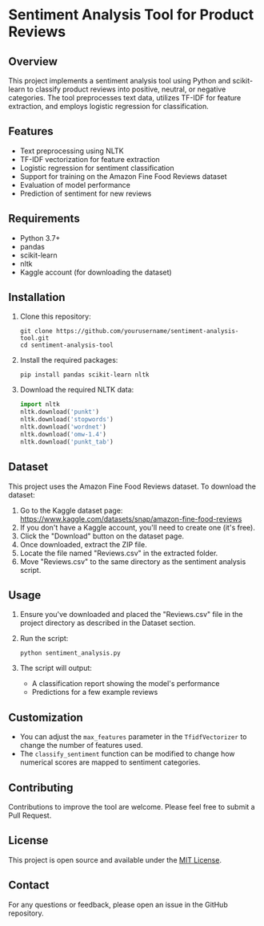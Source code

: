 # Sentiment Analysis Tool for Product Reviews

## Overview

This project implements a sentiment analysis tool using Python and scikit-learn to classify product reviews into positive, neutral, or negative categories. The tool preprocesses text data, utilizes TF-IDF for feature extraction, and employs logistic regression for classification.

## Features

- Text preprocessing using NLTK
- TF-IDF vectorization for feature extraction
- Logistic regression for sentiment classification
- Support for training on the Amazon Fine Food Reviews dataset
- Evaluation of model performance
- Prediction of sentiment for new reviews

## Requirements

- Python 3.7+
- pandas
- scikit-learn
- nltk
- Kaggle account (for downloading the dataset)

## Installation

1. Clone this repository:
   ```
   git clone https://github.com/yourusername/sentiment-analysis-tool.git
   cd sentiment-analysis-tool
   ```

2. Install the required packages:
   ```
   pip install pandas scikit-learn nltk
   ```

3. Download the required NLTK data:
   ```python
   import nltk
   nltk.download('punkt')
   nltk.download('stopwords')
   nltk.download('wordnet')
   nltk.download('omw-1.4')
   nltk.download('punkt_tab')
   ```

## Dataset

This project uses the Amazon Fine Food Reviews dataset. To download the dataset:

1. Go to the Kaggle dataset page: https://www.kaggle.com/datasets/snap/amazon-fine-food-reviews
2. If you don't have a Kaggle account, you'll need to create one (it's free).
3. Click the "Download" button on the dataset page.
4. Once downloaded, extract the ZIP file.
5. Locate the file named "Reviews.csv" in the extracted folder.
6. Move "Reviews.csv" to the same directory as the sentiment analysis script.

## Usage

1. Ensure you've downloaded and placed the "Reviews.csv" file in the project directory as described in the Dataset section.

2. Run the script:
   ```
   python sentiment_analysis.py
   ```

3. The script will output:
   - A classification report showing the model's performance
   - Predictions for a few example reviews

## Customization

- You can adjust the `max_features` parameter in the `TfidfVectorizer` to change the number of features used.
- The `classify_sentiment` function can be modified to change how numerical scores are mapped to sentiment categories.

## Contributing

Contributions to improve the tool are welcome. Please feel free to submit a Pull Request.

## License

This project is open source and available under the [MIT License](LICENSE).

## Contact

For any questions or feedback, please open an issue in the GitHub repository.
